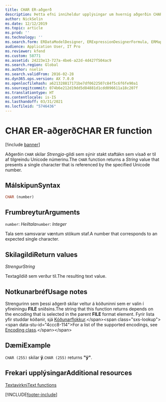 ```yaml
---
title: CHAR ER-aðgerð
description: Þetta efni inniheldur upplýsingar um hvernig aðgerðin CHAR í rafrænni skýrslugerð (ER) er notuð.
author: NickSelin
ms.date: 12/12/2019
ms.topic: article
ms.prod: ''
ms.technology: ''
ms.search.form: ERDataModelDesigner, ERExpressionDesignerFormula, ERMappedFormatDesigner, ERModelMappingDesigner
audience: Application User, IT Pro
ms.reviewer: kfend
ms.custom: 58771
ms.assetid: 24223e13-727a-4be6-a22d-4d427f504ac9
ms.search.region: Global
ms.author: nselin
ms.search.validFrom: 2016-02-28
ms.dyn365.ops.version: AX 7.0.0
ms.openlocfilehash: a621328817171be7df0622507c84f5c6f6fe90a1
ms.sourcegitcommit: 074b6e212d19dd5d84881d1cdd096611a18c207f
ms.translationtype: HT
ms.contentlocale: is-IS
ms.lasthandoff: 03/31/2021
ms.locfileid: "5746436"
---
```

# <a name="char-er-function"></a><span data-ttu-id="4ccc8-103">CHAR ER-aðgerð</span><span class="sxs-lookup"><span data-stu-id="4ccc8-103">CHAR ER function</span></span>

[!include [banner](../includes/banner.md)]

<span data-ttu-id="4ccc8-104">Aðgerðin `CHAR` skilar *Strengja*-gildi sem sýnir stakt staftákn sem vísað er til af tilgreindu Unicode númerinu.</span><span class="sxs-lookup"><span data-stu-id="4ccc8-104">The `CHAR` function returns a *String* value that presents a single character that is referenced by the specified Unicode number.</span></span>

## <a name="syntax"></a><span data-ttu-id="4ccc8-105">Málskipun</span><span class="sxs-lookup"><span data-stu-id="4ccc8-105">Syntax</span></span>

```vb
CHAR (number)
```

## <a name="arguments"></a><span data-ttu-id="4ccc8-106">Frumbreytur</span><span class="sxs-lookup"><span data-stu-id="4ccc8-106">Arguments</span></span>

<span data-ttu-id="4ccc8-107">`number`: *Heiltala*</span><span class="sxs-lookup"><span data-stu-id="4ccc8-107">`number`: *Integer*</span></span>

<span data-ttu-id="4ccc8-108">Tala sem samsvarar væntum stökum staf.</span><span class="sxs-lookup"><span data-stu-id="4ccc8-108">A number that corresponds to an expected single character.</span></span>

## <a name="return-values"></a><span data-ttu-id="4ccc8-109">Skilagildi</span><span class="sxs-lookup"><span data-stu-id="4ccc8-109">Return values</span></span>

<span data-ttu-id="4ccc8-110">*Strengur*</span><span class="sxs-lookup"><span data-stu-id="4ccc8-110">*String*</span></span>

<span data-ttu-id="4ccc8-111">Textagildið sem verður til.</span><span class="sxs-lookup"><span data-stu-id="4ccc8-111">The resulting text value.</span></span>

## <a name="usage-notes"></a><span data-ttu-id="4ccc8-112">Notkunarbréf</span><span class="sxs-lookup"><span data-stu-id="4ccc8-112">Usage notes</span></span>

<span data-ttu-id="4ccc8-113">Strengurinn sem þessi aðgerð skilar veltur á kóðuninni sem er valin í yfireiningu **FILE** sniðsins.</span><span class="sxs-lookup"><span data-stu-id="4ccc8-113">The string that this function returns depends on the encoding that is selected in the parent **FILE** format element.</span></span> <span data-ttu-id="4ccc8-114">Fyrir lista yfir studdar kóðanir, sjá [Kóðunarflokkur](https://msdn.microsoft.com/library/system.text.encoding(v=vs.110).aspx).</span><span class="sxs-lookup"><span data-stu-id="4ccc8-114">For a list of the supported encodings, see [Encoding class](https://msdn.microsoft.com/library/system.text.encoding(v=vs.110).aspx).</span></span>

## <a name="example"></a><span data-ttu-id="4ccc8-115">Dæmi</span><span class="sxs-lookup"><span data-stu-id="4ccc8-115">Example</span></span>

<span data-ttu-id="4ccc8-116">`CHAR (255)` skilar **ÿ**.</span><span class="sxs-lookup"><span data-stu-id="4ccc8-116">`CHAR (255)` returns **"ÿ"**.</span></span>

## <a name="additional-resources"></a><span data-ttu-id="4ccc8-117">Frekari upplýsingar</span><span class="sxs-lookup"><span data-stu-id="4ccc8-117">Additional resources</span></span>

[<span data-ttu-id="4ccc8-118">Textavirkni</span><span class="sxs-lookup"><span data-stu-id="4ccc8-118">Text functions</span></span>](er-functions-category-text.md)


[!INCLUDE[footer-include](../../../includes/footer-banner.md)]